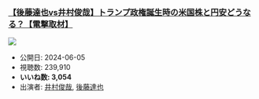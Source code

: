 ### [【後藤達也vs井村俊哉】トランプ政権誕生時の米国株と円安どうなる？【電撃取材】](https://www.youtube.com/watch?v=Xsk5BBfswaw)
[![](https://img.youtube.com/vi/Xsk5BBfswaw/hqdefault.jpg)](https://www.youtube.com/watch?v=Xsk5BBfswaw)
-   公開日: 2024-06-05
-   視聴数: 239,910
-   **いいね数: 3,054**
-   出演者: [井村俊哉](/rehacq_fan/people/井村俊哉 "wikilink"), [後藤達也](/rehacq_fan/people/後藤達也 "wikilink")
